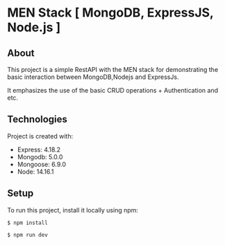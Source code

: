 <!-- ## Table of contents
- [Table of contents](#table-of-contents)
- [General info](#general-info)
- [Technologies](#technologies)
- [Setup](#setup) -->

# MEN Stack [ MongoDB, ExpressJS, Node.js ]



## About
This project is a simple RestAPI with the MEN stack for demonstrating the basic interaction between MongoDB,Nodejs and ExpressJs.

It emphasizes the use of the basic CRUD operations + Authentication and etc.
	
## Technologies
Project is created with:
* Express: 4.18.2
* Mongodb: 5.0.0
* Mongoose: 6.9.0
* Node: 14.16.1

## Setup
To run this project, install it locally using npm:

```
$ npm install

$ npm run dev

```
